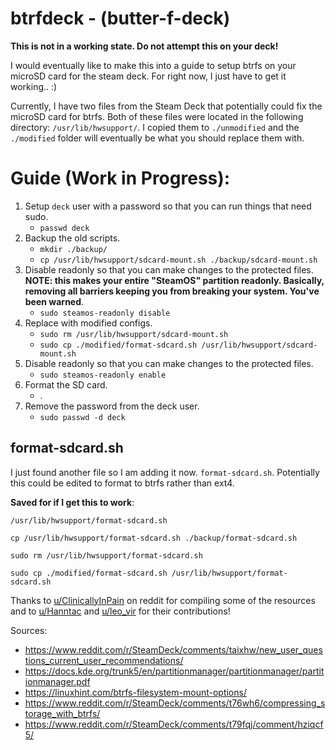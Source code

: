 # btrfdeck - (butter-f-deck)

**This is not in a working state. Do not attempt this on your deck!**

I would eventually like to make this into a guide to setup btrfs on your microSD card for the steam deck. For right now, I just have to get it working.. :)

Currently, I have two files from the Steam Deck that potentially could fix the microSD card for btrfs. Both of these files were located in the following directory: `/usr/lib/hwsupport/`. I copied them to `./unmodified` and the `./modified` folder will eventually be what you should replace them with.

# Guide (**Work in Progress**): 
1. Setup `deck` user with a password so that you can run things that need sudo.
    * `passwd deck`
2. Backup the old scripts.
    * `mkdir ./backup/`
    * `cp /usr/lib/hwsupport/sdcard-mount.sh ./backup/sdcard-mount.sh`
3. Disable readonly so that you can make changes to the protected files. **NOTE: this makes your entire "SteamOS" partition readonly. Basically, removing all barriers keeping you from breaking your system. You've been warned**.
    * `sudo steamos-readonly disable`
4. Replace with modified configs.
    * `sudo rm /usr/lib/hwsupport/sdcard-mount.sh`
    * `sudo cp ./modified/format-sdcard.sh /usr/lib/hwsupport/sdcard-mount.sh`
5. Disable readonly so that you can make changes to the protected files.
    * `sudo steamos-readonly enable`
6. Format the SD card.
    * .
7. Remove the password from the deck user.
    * `sudo passwd -d deck`

## format-sdcard.sh

I just found another file so I am adding it now. `format-sdcard.sh`. Potentially this could be edited to format to btrfs rather than ext4.

**Saved for if I get this to work**:

`/usr/lib/hwsupport/format-sdcard.sh`

`cp /usr/lib/hwsupport/format-sdcard.sh ./backup/format-sdcard.sh`

`sudo rm /usr/lib/hwsupport/format-sdcard.sh`

`sudo cp ./modified/format-sdcard.sh /usr/lib/hwsupport/format-sdcard.sh`



Thanks to [u/ClinicallyInPain](https://www.reddit.com/user/ClinicallyInPain/) on reddit for compiling some of the resources and to [u/Hanntac](https://www.reddit.com/user/Hanntac/) and [u/leo_vir](https://www.reddit.com/user/leo_vir/) for their contributions!

Sources:
* https://www.reddit.com/r/SteamDeck/comments/taixhw/new_user_questions_current_user_recommendations/
* https://docs.kde.org/trunk5/en/partitionmanager/partitionmanager/partitionmanager.pdf
* https://linuxhint.com/btrfs-filesystem-mount-options/
* https://www.reddit.com/r/SteamDeck/comments/t76wh6/compressing_storage_with_btrfs/
* https://www.reddit.com/r/SteamDeck/comments/t79fqj/comment/hziqcf5/